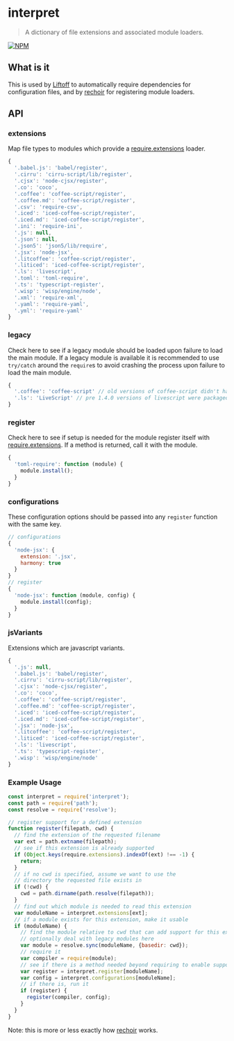 # interpret
> A dictionary of file extensions and associated module loaders.

[![NPM](https://nodei.co/npm/interpret.png)](https://nodei.co/npm/interpret/)

## What is it
This is used by [Liftoff](http://github.com/tkellen/node-liftoff) to automatically require dependencies for configuration files, and by [rechoir](http://github.com/tkellen/node-rechoir) for registering module loaders.

## API

### extensions
Map file types to modules which provide a [require.extensions] loader.
```js
{
  '.babel.js': 'babel/register',
  '.cirru': 'cirru-script/lib/register',
  '.cjsx': 'node-cjsx/register',
  '.co': 'coco',
  '.coffee': 'coffee-script/register',
  '.coffee.md': 'coffee-script/register',
  '.csv': 'require-csv',
  '.iced': 'iced-coffee-script/register',
  '.iced.md': 'iced-coffee-script/register',
  '.ini': 'require-ini',
  '.js': null,
  '.json': null,
  '.json5': 'json5/lib/require',
  '.jsx': 'node-jsx',
  '.litcoffee': 'coffee-script/register',
  '.liticed': 'iced-coffee-script/register',
  '.ls': 'livescript',
  '.toml': 'toml-require',
  '.ts': 'typescript-register',
  '.wisp': 'wisp/engine/node',
  '.xml': 'require-xml',
  '.yaml': 'require-yaml',
  '.yml': 'require-yaml'
}
```

### legacy
Check here to see if a legacy module should be loaded upon failure to load the main module.  If a legacy module is available
it is recommended to use `try/catch` around the `require`s to avoid crashing the process upon failure to load the main module.
```js
{
  '.coffee': 'coffee-script' // old versions of coffee-script didn't have the `register` module
  '.ls': 'LiveScript' // pre 1.4.0 versions of livescript were packaged as LiveScript
}
```

### register
Check here to see if setup is needed for the module register itself with [require.extensions].  If a method is returned, call it with the module.
```js
{
  'toml-require': function (module) {
    module.install();
  }
}
```

### configurations
These configuration options should be passed into any `register` function with the same key.
```js
// configurations
{
  'node-jsx': {
    extension: '.jsx',
    harmony: true
  }
}
// register
{
  'node-jsx': function (module, config) {
    module.install(config);
  }
}
```

### jsVariants
Extensions which are javascript variants.

```js
{
  '.js': null,
  '.babel.js': 'babel/register',
  '.cirru': 'cirru-script/lib/register',
  '.cjsx': 'node-cjsx/register',
  '.co': 'coco',
  '.coffee': 'coffee-script/register',
  '.coffee.md': 'coffee-script/register',
  '.iced': 'iced-coffee-script/register',
  '.iced.md': 'iced-coffee-script/register',
  '.jsx': 'node-jsx',
  '.litcoffee': 'coffee-script/register',
  '.liticed': 'iced-coffee-script/register',
  '.ls': 'livescript',
  '.ts': 'typescript-register',
  '.wisp': 'wisp/engine/node'
}
```

[require.extensions]: http://nodejs.org/api/globals.html#globals_require_extensions


### Example Usage
```js
const interpret = require('interpret');
const path = require('path');
const resolve = require('resolve');

// register support for a defined extension
function register(filepath, cwd) {
  // find the extension of the requested filename
  var ext = path.extname(filepath);
  // see if this extension is already supported
  if (Object.keys(require.extensions).indexOf(ext) !== -1) {
    return;
  }
  // if no cwd is specified, assume we want to use the
  // directory the requested file exists in
  if (!cwd) {
    cwd = path.dirname(path.resolve(filepath));
  }
  // find out which module is needed to read this extension
  var moduleName = interpret.extensions[ext];
  // if a module exists for this extension, make it usable
  if (moduleName) {
    // find the module relative to cwd that can add support for this extension
    // optionally deal with legacy modules here
    var module = resolve.sync(moduleName, {basedir: cwd});
    // require it
    var compiler = require(module);
    // see if there is a method needed beyond requiring to enable support
    var register = interpret.register[moduleName];
    var config = interpret.configurations[moduleName];
    // if there is, run it
    if (register) {
      register(compiler, config);
    }
  }
}
```

Note: this is more or less exactly how [rechoir](http://github.com/tkellen/node-rechoir) works.
